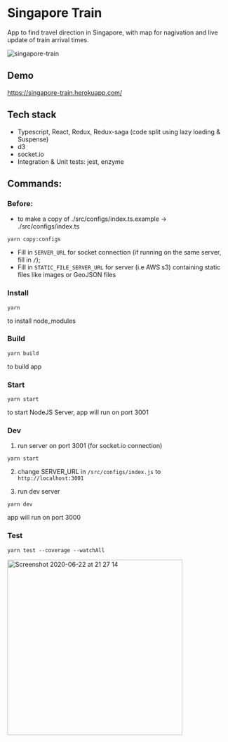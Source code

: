 # Singapore Train

App to find travel direction in Singapore, with map for nagivation and live update of train arrival times.

![singapore-train](https://user-images.githubusercontent.com/21174154/85298588-7b1d4580-b4ce-11ea-8a72-30a02552b208.gif)

## Demo

https://singapore-train.herokuapp.com/

## Tech stack

- Typescript, React, Redux, Redux-saga (code split using lazy loading & Suspense)
- d3
- socket.io
- Integration & Unit tests: jest, enzyme

## Commands:

### Before:

- to make a copy of ./src/configs/index.ts.example -> ./src/configs/index.ts

```
yarn copy:configs
```

- Fill in `SERVER_URL` for socket connection (if running on the same server, fill in `/`);
- Fill in `STATIC_FILE_SERVER_URL` for server (i.e AWS s3) containing static files like images or GeoJSON files


### Install
```
yarn
```

to install node_modules


### Build
```
yarn build
```

to build app


### Start
```
yarn start
```

to start NodeJS Server, app will run on port 3001


### Dev

1. run server on port 3001 (for socket.io connection)

```
yarn start
```

2. change SERVER_URL in `/src/configs/index.js` to `http://localhost:3001`

3. run dev server

```
yarn dev
```

app will run on port 3000


### Test
```
yarn test --coverage --watchAll
```

<img width="399" alt="Screenshot 2020-06-22 at 21 27 14" src="https://user-images.githubusercontent.com/21174154/85299237-3b0a9280-b4cf-11ea-8771-94a4e66e6d2d.png">